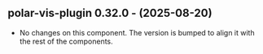   ## polar-vis-plugin 0.32.0 - (2025-08-20)
  
  * No changes on this component. The version is bumped to align it
    with the rest of the components.
